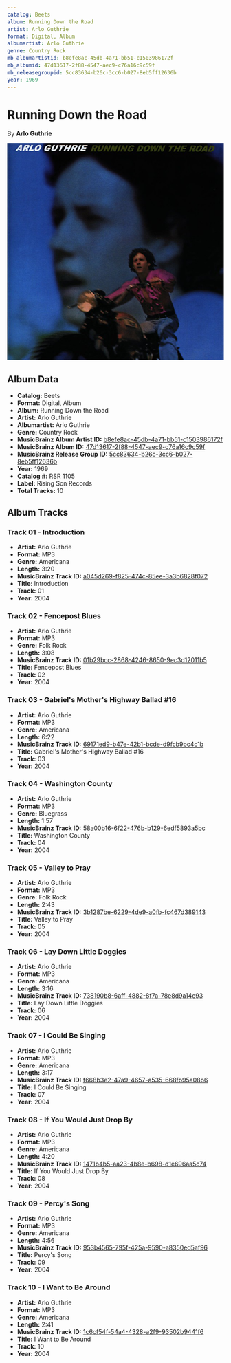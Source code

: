 ```yaml
---
catalog: Beets
album: Running Down the Road
artist: Arlo Guthrie
format: Digital, Album
albumartist: Arlo Guthrie
genre: Country Rock
mb_albumartistid: b8efe8ac-45db-4a71-bb51-c1503986172f
mb_albumid: 47d13617-2f88-4547-aec9-c76a16c9c59f
mb_releasegroupid: 5cc83634-b26c-3cc6-b027-8eb5ff12636b
year: 1969
---
```


# Running Down the Road

By **Arlo Guthrie**

![](../../assets/beetscovers/Arlo_Guthrie-Running_Down_the_Road.jpg)

## Album Data

- **Catalog:** Beets
- **Format:** Digital, Album
- **Album:** Running Down the Road
- **Artist:** Arlo Guthrie
- **Albumartist:** Arlo Guthrie
- **Genre:** Country Rock
- **MusicBrainz Album Artist ID:** [b8efe8ac-45db-4a71-bb51-c1503986172f](https://musicbrainz.org/artist/b8efe8ac-45db-4a71-bb51-c1503986172f)
- **MusicBrainz Album ID:** [47d13617-2f88-4547-aec9-c76a16c9c59f](https://musicbrainz.org/release/47d13617-2f88-4547-aec9-c76a16c9c59f)
- **MusicBrainz Release Group ID:** [5cc83634-b26c-3cc6-b027-8eb5ff12636b](https://musicbrainz.org/release-group/5cc83634-b26c-3cc6-b027-8eb5ff12636b)
- **Year:** 1969
- **Catalog #:** RSR 1105
- **Label:** Rising Son Records
- **Total Tracks:** 10

## Album Tracks

### Track 01 - Introduction

- **Artist:** Arlo Guthrie
- **Format:** MP3
- **Genre:** Americana
- **Length:** 3:20
- **MusicBrainz Track ID:** [a045d269-f825-474c-85ee-3a3b6828f072](https://musicbrainz.org/recording/a045d269-f825-474c-85ee-3a3b6828f072)
- **Title:** Introduction
- **Track:** 01
- **Year:** 2004

### Track 02 - Fencepost Blues

- **Artist:** Arlo Guthrie
- **Format:** MP3
- **Genre:** Folk Rock
- **Length:** 3:08
- **MusicBrainz Track ID:** [01b29bcc-2868-4246-8650-9ec3d12011b5](https://musicbrainz.org/recording/01b29bcc-2868-4246-8650-9ec3d12011b5)
- **Title:** Fencepost Blues
- **Track:** 02
- **Year:** 2004

### Track 03 - Gabriel's Mother's Highway Ballad #16

- **Artist:** Arlo Guthrie
- **Format:** MP3
- **Genre:** Americana
- **Length:** 6:22
- **MusicBrainz Track ID:** [69171ed9-b47e-42b1-bcde-d9fcb9bc4c1b](https://musicbrainz.org/recording/69171ed9-b47e-42b1-bcde-d9fcb9bc4c1b)
- **Title:** Gabriel's Mother's Highway Ballad #16
- **Track:** 03
- **Year:** 2004

### Track 04 - Washington County

- **Artist:** Arlo Guthrie
- **Format:** MP3
- **Genre:** Bluegrass
- **Length:** 1:57
- **MusicBrainz Track ID:** [58a00b16-6f22-476b-b129-6edf5893a5bc](https://musicbrainz.org/recording/58a00b16-6f22-476b-b129-6edf5893a5bc)
- **Title:** Washington County
- **Track:** 04
- **Year:** 2004

### Track 05 - Valley to Pray

- **Artist:** Arlo Guthrie
- **Format:** MP3
- **Genre:** Folk Rock
- **Length:** 2:43
- **MusicBrainz Track ID:** [3b1287be-6229-4de9-a0fb-fc467d389143](https://musicbrainz.org/recording/3b1287be-6229-4de9-a0fb-fc467d389143)
- **Title:** Valley to Pray
- **Track:** 05
- **Year:** 2004

### Track 06 - Lay Down Little Doggies

- **Artist:** Arlo Guthrie
- **Format:** MP3
- **Genre:** Americana
- **Length:** 3:16
- **MusicBrainz Track ID:** [738190b8-6aff-4882-8f7a-78e8d9a14e93](https://musicbrainz.org/recording/738190b8-6aff-4882-8f7a-78e8d9a14e93)
- **Title:** Lay Down Little Doggies
- **Track:** 06
- **Year:** 2004

### Track 07 - I Could Be Singing

- **Artist:** Arlo Guthrie
- **Format:** MP3
- **Genre:** Americana
- **Length:** 3:17
- **MusicBrainz Track ID:** [f668b3e2-47a9-4657-a535-668fb95a08b6](https://musicbrainz.org/recording/f668b3e2-47a9-4657-a535-668fb95a08b6)
- **Title:** I Could Be Singing
- **Track:** 07
- **Year:** 2004

### Track 08 - If You Would Just Drop By

- **Artist:** Arlo Guthrie
- **Format:** MP3
- **Genre:** Americana
- **Length:** 4:20
- **MusicBrainz Track ID:** [1471b4b5-aa23-4b8e-b698-d1e696aa5c74](https://musicbrainz.org/recording/1471b4b5-aa23-4b8e-b698-d1e696aa5c74)
- **Title:** If You Would Just Drop By
- **Track:** 08
- **Year:** 2004

### Track 09 - Percy's Song

- **Artist:** Arlo Guthrie
- **Format:** MP3
- **Genre:** Americana
- **Length:** 4:56
- **MusicBrainz Track ID:** [953b4565-795f-425a-9590-a8350ed5af96](https://musicbrainz.org/recording/953b4565-795f-425a-9590-a8350ed5af96)
- **Title:** Percy's Song
- **Track:** 09
- **Year:** 2004

### Track 10 - I Want to Be Around

- **Artist:** Arlo Guthrie
- **Format:** MP3
- **Genre:** Americana
- **Length:** 2:41
- **MusicBrainz Track ID:** [1c6cf54f-54a4-4328-a2f9-93502b9441f6](https://musicbrainz.org/recording/1c6cf54f-54a4-4328-a2f9-93502b9441f6)
- **Title:** I Want to Be Around
- **Track:** 10
- **Year:** 2004

